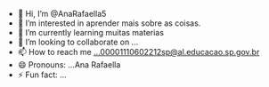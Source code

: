 - 👋 Hi, I’m @AnaRafaella5
- 👀 I’m interested in aprender mais sobre as coisas.
- 🌱 I’m currently learning muitas materias
- 💞️ I’m looking to collaborate on ...
- 📫 How to reach me ...00001110602212sp@al.educacao.sp.gov.br
- 😄 Pronouns: ...Ana Rafaella
- ⚡ Fun fact: ...

<!---
AnaRafaella5/AnaRafaella5 is a ✨ special ✨ repository because its `README.md` (this file) appears on your GitHub profile.
You can click the Preview link to take a look at your changes.
--->
